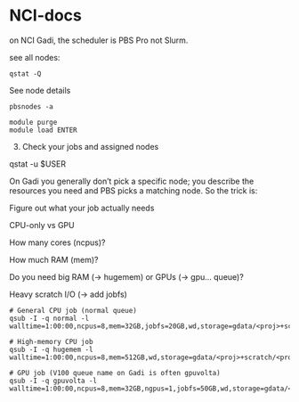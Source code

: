 # NCI-docs

on NCI Gadi, the scheduler is PBS Pro not Slurm. 

see all nodes: 

```
qstat -Q
```

See node details

```
pbsnodes -a
```

```
module purge
module load ENTER
```


3. Check your jobs and assigned nodes

qstat -u $USER


On Gadi you generally don’t pick a specific node; you describe the resources you need and PBS picks a matching node. So the trick is:

Figure out what your job actually needs

CPU-only vs GPU

How many cores (ncpus)?

How much RAM (mem)?

Do you need big RAM (→ hugemem) or GPUs (→ gpu… queue)?

Heavy scratch I/O (→ add jobfs)


```
# General CPU job (normal queue)
qsub -I -q normal -l walltime=1:00:00,ncpus=8,mem=32GB,jobfs=20GB,wd,storage=gdata/<proj>+scratch/<proj>

# High-memory CPU job
qsub -I -q hugemem -l walltime=1:00:00,ncpus=8,mem=512GB,wd,storage=gdata/<proj>+scratch/<proj>

# GPU job (V100 queue name on Gadi is often gpuvolta)
qsub -I -q gpuvolta -l walltime=1:00:00,ncpus=8,mem=32GB,ngpus=1,jobfs=50GB,wd,storage=gdata/<proj>+scratch/<proj>

```
